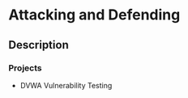 <h1>Attacking and Defending</h1>

<h2>Description</h2>

<h3>Projects</h3>

- DVWA Vulnerability Testing
